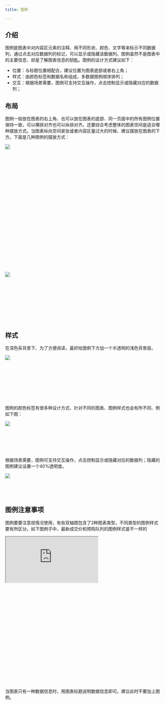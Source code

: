 ```yaml
---
title: 图例

---
```


## 介绍

图例是图表中对内容区元素的注释、用不同形状、颜色、文字等来标示不同数据列，通过点击对应数据列的标记，可以显示或隐藏该数据列。图例虽然不是图表中的主要信息、却是了解图表信息的钥匙。图例的设计方式建议如下：

  + 位置：与标题位置相配合，建议位置为图表底部或者右上角；
  + 样式：由颜色标签和数据名称组成，多数据图例顺序排列；
  + 交互：根据场景需要，图例可支持交互操作，点击控制显示或隐藏对应的数据列；

## 布局

图例一般放在图表的右上角、也可以放在图表的底部、同一页面中的所有图例位置保持一致，可以横排对齐也可以纵排对齐。还要综合考虑整体的图表空间是适合哪种摆放方式。当图表纵向空间紧张或者内容区量过大的时候、建议摆放在图表的下方。下面是几种图例的摆放方式：

<div class="article-look-outside">
	<div class="article-look-inside" style="padding-bottom:76%">
	    <img class="article-look-content" src="./charts_sign_img01.png">
	</div>
</div>
<br>
<div class="article-look-outside">
	<div class="article-look-inside" style="padding-bottom:25.2%">
	    <img class="article-look-content" src="./charts_sign_img02.png">
	</div>
</div>
<br>



## 样式

在深色系背景下、为了方便阅读，最好给图例下方加一个半透明的浅色背景层。

<div class="article-look-outside">
	<div class="article-look-inside" style="padding-bottom:22.6%">
	    <img class="article-look-content" src="./charts_sign_img03.png">
	</div>
</div>
<br>

图例的颜色标签有很多种设计方式、针对不同的图表、图例样式也会有所不同、例如下图：

<div class="article-look-outside">
	<div class="article-look-inside" style="padding-bottom:13.63%">
	    <img class="article-look-content" src="./charts_sign_img04.png">
	</div>
</div>
<br>

根据场景需要，图例可支持交互操作，点击控制显示或隐藏对应的数据列；隐藏的图例建议设置一个40%透明度。

<div class="article-look-outside">
	<div class="article-look-inside" style="padding-bottom:8%">
	    <img class="article-look-content" src="./charts_sign_img05.png">
	</div>
</div>
<br>


## 图例注意事项

图例要要注意视情况使用，有些双轴图包含了2种图表类型，不同类型的图例样式要有所区分。如下图例子中，最新成交价和预购队列的图例样式是不一样的


<div class="article-look-outside">
	<div class="article-look-inside" style="padding-bottom:65%">
	    <iframe class="article-look-content" 
	    src="http://www.echartsjs.com/gallery/view.html?c=dynamic-data">
	    </iframe>  
	</div>
</div>

当图表只有一种数据信息时，用图表标题说明数据信息即可。建议此时不要加上图例。

